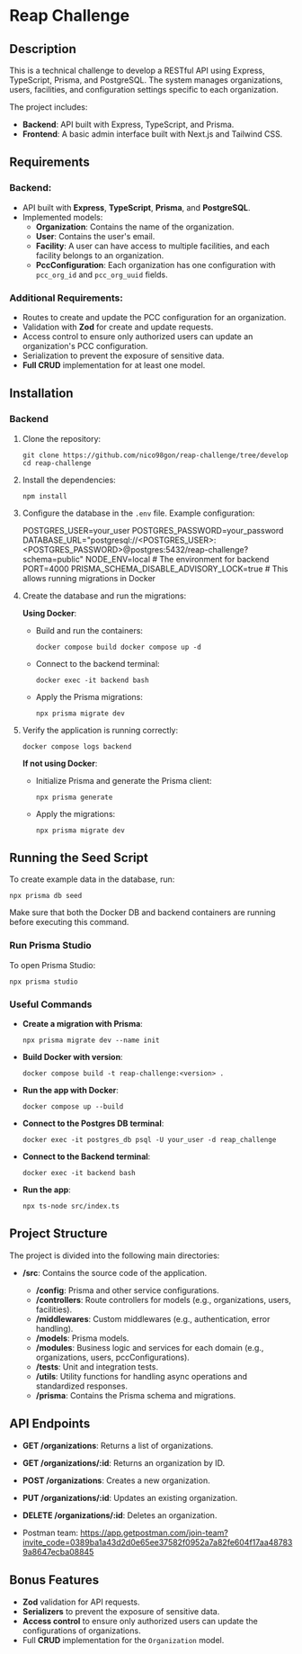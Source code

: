 # Reap Challenge

## Description

This is a technical challenge to develop a RESTful API using Express, TypeScript, Prisma, and PostgreSQL. The system manages organizations, users, facilities, and configuration settings specific to each organization.

The project includes:

- **Backend**: API built with Express, TypeScript, and Prisma.
- **Frontend**: A basic admin interface built with Next.js and Tailwind CSS.

## Requirements

### Backend:

- API built with **Express**, **TypeScript**, **Prisma**, and **PostgreSQL**.
- Implemented models:
    - **Organization**: Contains the name of the organization.
    - **User**: Contains the user's email.
    - **Facility**: A user can have access to multiple facilities, and each facility belongs to an organization.
    - **PccConfiguration**: Each organization has one configuration with `pcc_org_id` and `pcc_org_uuid` fields.

### Additional Requirements:

- Routes to create and update the PCC configuration for an organization.
- Validation with **Zod** for create and update requests.
- Access control to ensure only authorized users can update an organization's PCC configuration.
- Serialization to prevent the exposure of sensitive data.
- **Full CRUD** implementation for at least one model.

## Installation

### Backend

1. Clone the repository:
    
    `git clone https://github.com/nico98gon/reap-challenge/tree/develop`
    `cd reap-challenge`
    
2. Install the dependencies:
    
    `npm install`
    
3. Configure the database in the `.env` file. Example configuration:
    
    POSTGRES_USER=your_user 
    POSTGRES_PASSWORD=your_password
    DATABASE_URL="postgresql://<POSTGRES_USER>:<POSTGRES_PASSWORD>@postgres:5432/reap-challenge?schema=public"
    NODE_ENV=local # The environment for backend
    PORT=4000
    PRISMA_SCHEMA_DISABLE_ADVISORY_LOCK=true # This allows running migrations in Docker
    
4. Create the database and run the migrations:
    
    **Using Docker**:
        
    - Build and run the containers:

        `docker compose build docker compose up -d`
        
    - Connect to the backend terminal:

        `docker exec -it backend bash`
        
    - Apply the Prisma migrations:

        `npx prisma migrate dev`
        
5. Verify the application is running correctly:

    `docker compose logs backend`
    
    **If not using Docker**:
    
    - Initialize Prisma and generate the Prisma client:

        `npx prisma generate`
        
    - Apply the migrations:

        `npx prisma migrate dev`

## Running the Seed Script

To create example data in the database, run:

`npx prisma db seed`

Make sure that both the Docker DB and backend containers are running before executing this command.

### Run Prisma Studio

To open Prisma Studio:

`npx prisma studio`

### Useful Commands

- **Create a migration with Prisma**:

    `npx prisma migrate dev --name init`

- **Build Docker with version**:

    `docker compose build -t reap-challenge:<version> .`

- **Run the app with Docker**:

    `docker compose up --build`

- **Connect to the Postgres DB terminal**:

    `docker exec -it postgres_db psql -U your_user -d reap_challenge`

- **Connect to the Backend terminal**:

    `docker exec -it backend bash`

- **Run the app**:

    `npx ts-node src/index.ts`

## Project Structure

The project is divided into the following main directories:

- **/src**: Contains the source code of the application.
    
    - **/config**: Prisma and other service configurations.
    - **/controllers**: Route controllers for models (e.g., organizations, users, facilities).
    - **/middlewares**: Custom middlewares (e.g., authentication, error handling).
    - **/models**: Prisma models.
    - **/modules**: Business logic and services for each domain (e.g., organizations, users, pccConfigurations).
    - **/tests**: Unit and integration tests.
    - **/utils**: Utility functions for handling async operations and standardized responses.
    - **/prisma**: Contains the Prisma schema and migrations.

## API Endpoints

- **GET /organizations**: Returns a list of organizations.
- **GET /organizations/:id**: Returns an organization by ID.
- **POST /organizations**: Creates a new organization.
- **PUT /organizations/:id**: Updates an existing organization.
- **DELETE /organizations/:id**: Deletes an organization.

- Postman team: https://app.getpostman.com/join-team?invite_code=0389ba1a43d2d0e65ee37582f0952a7a82fe604f17aa487839a8647ecba08845

## Bonus Features

- **Zod** validation for API requests.
- **Serializers** to prevent the exposure of sensitive data.
- **Access control** to ensure only authorized users can update the configurations of organizations.
- Full **CRUD** implementation for the `Organization` model.